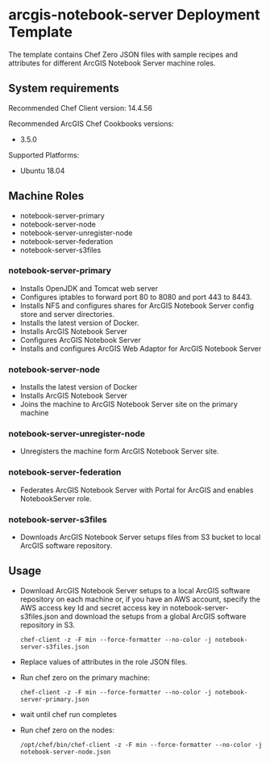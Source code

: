 # arcgis-notebook-server Deployment Template

The template contains Chef Zero JSON files with sample recipes and attributes for different ArcGIS Notebook Server machine roles.

## System requirements

Recommended Chef Client version: 14.4.56

Recommended ArcGIS Chef Cookbooks versions:

* 3.5.0 

Supported Platforms:

* Ubuntu 18.04

## Machine Roles

* notebook-server-primary
* notebook-server-node
* notebook-server-unregister-node
* notebook-server-federation
* notebook-server-s3files

### notebook-server-primary

* Installs OpenJDK and Tomcat web server
* Configures iptables to forward port 80 to 8080 and port 443 to 8443.
* Installs NFS and configures shares for ArcGIS Notebook Server config store and server directories.
* Installs the latest version of Docker.
* Installs ArcGIS Notebook Server
* Configures ArcGIS Notebook Server
* Installs and configures ArcGIS Web Adaptor for ArcGIS Notebook Server

### notebook-server-node

* Installs the latest version of Docker
* Installs ArcGIS Notebook Server
* Joins the machine to ArcGIS Notebook Server site on the primary machine

### notebook-server-unregister-node

* Unregisters the machine form ArcGIS Notebook Server site.

### notebook-server-federation

* Federates ArcGIS Notebook Server with Portal for ArcGIS and enables NotebookServer role.

### notebook-server-s3files

* Downloads ArcGIS Notebook Server setups files from S3 bucket to local ArcGIS software repository.

## Usage

* Download ArcGIS Notebook Server setups to a local ArcGIS software repository on each machine or,
  if you have an AWS account, specify the AWS access key Id and secret access key in
  notebook-server-s3files.json and download the setups from a global ArcGIS software repository in S3.

  ```shell
  chef-client -z -F min --force-formatter --no-color -j notebook-server-s3files.json
  ```

* Replace values of attributes in the role JSON files.
* Run chef zero on the primary machine:

  ```shell
  chef-client -z -F min --force-formatter --no-color -j notebook-server-primary.json
  ```

* wait until chef run completes
* Run chef zero on the nodes:

  ```shell
  /opt/chef/bin/chef-client -z -F min --force-formatter --no-color -j notebook-server-node.json
  ```
